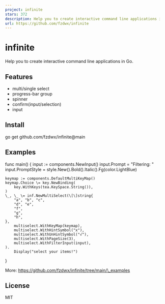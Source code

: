 ```yaml
---
project: infinite
stars: 372
description: Help you to create interactive command line applications in Go.
url: https://github.com/fzdwx/infinite
---
```


infinite
========

Help you to create interactive command line applications in Go.

Features
--------

-   multi/single select
-   progress-bar group
-   spinner
-   confirm(input/selection)
-   input

Install
-------

go get github.com/fzdwx/infinite@main

Examples
--------

func main() {
	input := components.NewInput()
	input.Prompt \= "Filtering: "
	input.PromptStyle \= style.New().Bold().Italic().Fg(color.LightBlue)

	keymap := components.DefaultMultiKeyMap()
	keymap.Choice \= key.NewBinding(
		key.WithKeys(tea.KeySpace.String()),
	)
	\_, \_ \= inf.NewMultiSelect(\[\]string{
		"a", "b", "c",
		"d", "e",
		"f",
		"g",
		"h",
	},
		multiselect.WithKeyMap(keymap),
		multiselect.WithHintSymbol("x"),
		multiselect.WithUnHintSymbol("√"),
		multiselect.WithPageSize(3),
		multiselect.WithFilterInput(input),
	).
		Display("select your items!")
}

More: https://github.com/fzdwx/infinite/tree/main/\_examples

License
-------

MIT
